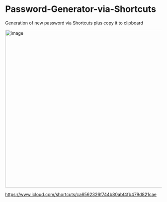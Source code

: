 # Password-Generator-via-Shortcuts
Generation of new password via Shortcuts plus copy it to clipboard 

<img width="508" alt="image" src="https://user-images.githubusercontent.com/97714653/150109497-1962369a-c53f-4c50-a531-20da6d8aa393.png">

https://www.icloud.com/shortcuts/ca6562326f744b80abf4fb479d821cae
